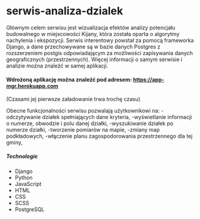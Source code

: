 # serwis-analiza-dzialek

Głównym celem serwisu jest wizualizacja efektów analizy potencjału budowalnego w miejscowości Kijany, która została oparta o algorytmy  nachylenia i ekspozycji. Serwis interentowy powstał za pomocą frameworka Django, a dane przechowywane są w bazie danych Postgres z rozszerzeniem postgis odpowiadającym za możliwości zapisywania danych geograficznych (przestrzennych). Więcej informacji o samym serwisie i analizie można znaleźć w samej aplikacji.

####  Wdrożoną aplikację można znaleźć pod adresem: https://app-mgr.herokuapp.com
(Czasami jej pierwsze załadowanie trwa trochę czasu)

Obecne funkcjonalności serwisu pozwalają użytkownikowi na:
-odczytywanie działek spełniających dane kryteria, 
-wyświetlanie informacji o numerze, obwodzie i polu danej działki, 
-wyszukiwanie działek po numerze działki, 
-tworzenie pomiarów na mapie, 
-zmiany map podkładowych, 
-włączenie planu zagospodorowania przestrzennego dla tej gminy, 

##### Technologie
- Django
- Python
- JavaScript
- HTML
- CSS
- SCSS
- PostgreSQL
